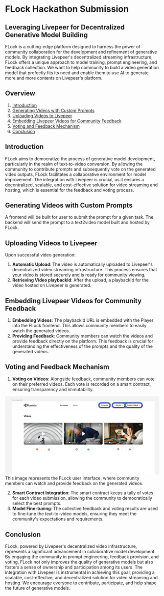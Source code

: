 # FLock Hackathon Submission
## Leveraging Livepeer for Decentralized Generative Model Building

FLock is a cutting-edge platform designed to harness the power of community collaboration for the development and refinement of generative models. By integrating Livepeer's decentralized streaming infrastructure, FLock offers a unique approach to model training, prompt engineering, and feedback collection. We want to help community to build a video generation model that prefectly fits its need and enable them to use AI to generate more and more contents on Livepeer's platform.

## Overview

1. [Introduction](#introduction)
2. [Generating Videos with Custom Prompts](#generating-videos-with-custom-prompts)
3. [Uploading Videos to Livepeer](#uploading-videos-to-livepeer)
4. [Embedding Livepeer Videos for Community Feedback](#embedding-livepeer-videos-for-community-feedback)
5. [Voting and Feedback Mechanism](#voting-and-feedback-mechanism)
6. [Conclusion](#conclusion)

## Introduction

FLock aims to democratize the process of generative model development, particularly in the realm of text-to-video conversion. By allowing the community to contribute prompts and subsequently vote on the generated video outputs, FLock facilitates a collaborative environment for model improvement. The integration with Livepeer is crucial, as it ensures a decentralized, scalable, and cost-effective solution for video streaming and hosting, which is essential for the feedback and voting process.

## Generating Videos with Custom Prompts

A frontend will be built for user to submit the prompt for a given task. The backend will send the prompt to a text2video model built and hosted by FLock.

## Uploading Videos to Livepeer

Upon successful video generation:

1. **Automatic Upload**: The video is automatically uploaded to Livepeer's decentralized video streaming infrastructure. This process ensures that your video is stored securely and is ready for community viewing.
2. **Retrieving Video playbackId**: After the upload, a playbackId for the video hosted on Livepeer is generated.

## Embedding Livepeer Videos for Community Feedback

1. **Embedding Videos**: The  playbackId URL is embedded with the Player into the FLock frontend. This allows community members to easily watch the generated videos.
2. **Providing Feedback**: Community members can watch the videos and provide feedback directly on the platform. This feedback is crucial for understanding the effectiveness of the prompts and the quality of the generated videos.

## Voting and Feedback Mechanism

1. **Voting on Videos**: Alongside feedback, community members can vote on their preferred videos. Each vote is recorded on a smart contract, ensuring transparency and immutability.

![Sample UI Image](asset/image.png)
This image represents the FLock user interface, where community members can watch and provide feedback on the generated videos.


2. **Smart Contract Integration**: The smart contract keeps a tally of votes for each video submission, allowing the community to democratically select the best prompts.
3. **Model Fine-tuning**: The collective feedback and voting results are used to fine-tune the text-to-video models, ensuring they meet the community's expectations and requirements.

## Conclusion

FLock, powered by Livepeer's decentralized video infrastructure, represents a significant advancement in collaborative model development. By engaging the community in prompt engineering, feedback provision, and voting, FLock not only improves the quality of generative models but also fosters a sense of ownership and participation among its users. The integration with Livepeer is instrumental in achieving this goal, providing a scalable, cost-effective, and decentralized solution for video streaming and hosting. We encourage everyone to contribute, participate, and help shape the future of generative models.